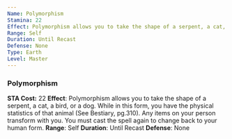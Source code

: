 ```yaml
---
Name: Polymorphism
Stamina: 22
Effect: Polymorphism allows you to take the shape of a serpent, a cat, a bird, or a dog. While in this form, you have the physical statistics of that animal (See Bestiary, pg.310). Any items on your person transform with you. You must cast the spell again to change back to your human form.
Range: Self
Duration: Until Recast
Defense: None
Type: Earth
Level: Master
---
```


### Polymorphism
**STA Cost:** 22
**Effect**: Polymorphism allows you to take the shape of a serpent, a cat, a bird, or a dog. While in this form, you have the physical statistics of that animal (See Bestiary, pg.310). Any items on your person transform with you. You must cast the spell again to change back to your human form.
**Range**: Self
**Duration**: Until Recast
**Defense**: None